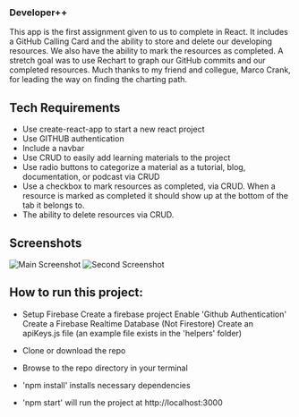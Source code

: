 ### Developer++
This app is the first assignment given to us to complete in React. It includes a GitHub Calling Card and the ability to store and delete our developing resources. We also have the ability to mark the resources as completed. A stretch goal was to use Rechart to graph our GitHub commits and our completed resources. Much thanks to my friend and collegue, Marco Crank, for leading the way on finding the charting path.

## Tech Requirements
* Use create-react-app to start a new react project
* Use GITHUB authentication
* Include a navbar
* Use CRUD to easily add learning materials to the project
* Use radio buttons to categorize a material as a tutorial, blog, documentation, or podcast via CRUD
* Use a checkbox to mark resources as completed, via CRUD. When a resource is marked as completed it should show up at the bottom of the tab it belongs to.
* The ability to delete resources via CRUD.

## Screenshots
![Main Screenshot](./img/developer-plus-plus-main.png)
![Second Screenshot](./img/developer-plus-plus-seondary.png)

## How to run this project:

* Setup Firebase
    Create a firebase project
    Enable 'Github Authentication'
    Create a Firebase Realtime Database (Not Firestore)
    Create an apiKeys.js file (an example file exists in the 'helpers' folder)

* Clone or download the repo

* Browse to the repo directory in your terminal

* 'npm install' installs necessary dependencies

* 'npm start' will run the project at http://localhost:3000
